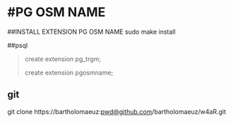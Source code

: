 #PG OSM NAME
====

##INSTALL EXTENSION PG OSM NAME
sudo make install

##psql
>create extension pg_trgm;
>
>create extension pgosmname;


## git
git clone https://bartholomaeuz:pwd@github.com/bartholomaeuz/w4aR.git

